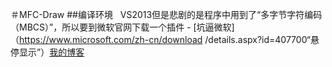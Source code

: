 ＃MFC-Draw
##编译环境
    VS2013但是悲剧的是程序中用到了“多字节字符编码（MBCS）”，所以要到微软官网下载一个插件 - [坑逼微软]（https://www.microsoft.com/zh-cn/download /details.aspx?id=407700“悬停显示”）[我的博客](http://blog.csdn.net/guodongxiaren "悬停显示")  
